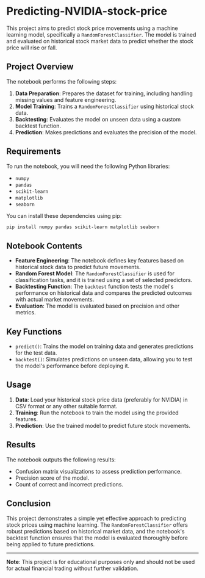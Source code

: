 # Predicting-NVIDIA-stock-price

This project aims to predict stock price movements using a machine learning model, specifically a `RandomForestClassifier`. The model is trained and evaluated on historical stock market data to predict whether the stock price will rise or fall.

## Project Overview

The notebook performs the following steps:

1. **Data Preparation**: Prepares the dataset for training, including handling missing values and feature engineering.
2. **Model Training**: Trains a `RandomForestClassifier` using historical stock data.
3. **Backtesting**: Evaluates the model on unseen data using a custom backtest function.
4. **Prediction**: Makes predictions and evaluates the precision of the model.

## Requirements

To run the notebook, you will need the following Python libraries:

- `numpy`
- `pandas`
- `scikit-learn`
- `matplotlib`
- `seaborn`

You can install these dependencies using pip:

```bash
pip install numpy pandas scikit-learn matplotlib seaborn
```

## Notebook Contents

- **Feature Engineering**: The notebook defines key features based on historical stock data to predict future movements.
- **Random Forest Model**: The `RandomForestClassifier` is used for classification tasks, and it is trained using a set of selected predictors.
- **Backtesting Function**: The `backtest` function tests the model's performance on historical data and compares the predicted outcomes with actual market movements.
- **Evaluation**: The model is evaluated based on precision and other metrics.

## Key Functions

- `predict()`: Trains the model on training data and generates predictions for the test data.
- `backtest()`: Simulates predictions on unseen data, allowing you to test the model's performance before deploying it.

## Usage

1. **Data**: Load your historical stock price data (preferably for NVIDIA) in CSV format or any other suitable format.
2. **Training**: Run the notebook to train the model using the provided features.
3. **Prediction**: Use the trained model to predict future stock movements.

## Results

The notebook outputs the following results:

- Confusion matrix visualizations to assess prediction performance.
- Precision score of the model.
- Count of correct and incorrect predictions.

## Conclusion

This project demonstrates a simple yet effective approach to predicting stock prices using machine learning. The `RandomForestClassifier` offers robust predictions based on historical market data, and the notebook's backtest function ensures that the model is evaluated thoroughly before being applied to future predictions.

---

**Note**: This project is for educational purposes only and should not be used for actual financial trading without further validation.
